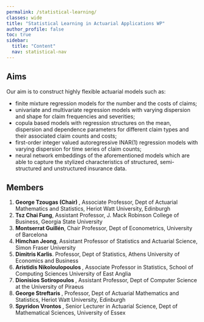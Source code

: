 ```yaml
---
permalink: /statistical-learning/
classes: wide
title: "Statistical Learning in Actuarial Applications WP"
author_profile: false
toc: true
sidebar:
  title: "Content"
  nav: statistical-nav
---
```


## Aims
Our aim is to construct highly flexible actuarial models such as:
<ul>
<li> finite mixture regression models for the number and the costs of claims; </li>
<li> univariate and multivariate regression models with varying dispersion and shape for claim frequencies and severities; </li>
<li> copula based models with regression structures on the mean, dispersion and dependence parameters for different claim types and their associated claim counts and costs; </li>
<li> first-order integer valued autoregressive INAR(1) regression models with varying dispersion for time series of claim counts; </li>
<li> neural network embeddings of the aforementioned models which are able to capture the stylized characteristics of structured, semi-structured and unstructured insurance data. </li>
</ul>

## Members
1. <b> George Tzougas (Chair) </b>, Associate Professor, Dept of Actuarial Mathematics and Statistics, Heriot Watt University, Edinburgh
2. <b> Tsz Chai Fung</b>, Assistant Professor, J. Mack Robinson College of Business, Georgia State University 
3. <b> Montserrat Guillén</b>, Chair Professor, Dept of Econometrics, University of Barcelona
4. <b> Himchan Jeong</b>, Assistant Professor of Statistics and Actuarial Science, Simon Fraser University
5. <b> Dimitris Karlis</b>. Professor, Dept of Statistics, Athens University of Economics and Business
6. <b> Aristidis Nikoloulopoulos </b>, Associate Professor in Statistics, School of Computing Sciences University of East Anglia
7. <b> Dionisios Sotiropoulos </b>,  Assistant Professor, Dept of Computer Science at the University of Piraeus
8. <b> George Streftaris </b>,  Professor, Dept of Actuarial Mathematics and Statistics, Heriot Watt University, Edinburgh
9. <b> Spyridon Vrontos </b>, Senior Lecturer in Actuarial Science, Dept of Mathematical Sciences, University of Essex
